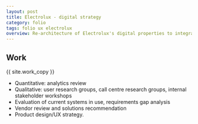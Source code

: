 ```yaml
---
layout: post
title: Electrolux - digital strategy
category: folio
tags: folio ux electrolux
overview: Re-architecture of Electrolux's digital properties to integrate their websites, customer service portal and product management information.
---
```


## Work

{{ site.work_copy }}

* Quantitative: analytics review
* Qualitative: user research groups, call centre research groups, internal stakeholder workshops
* Evaluation of current systems in use, requirements gap analysis
* Vendor review and solutions recommendation
* Product design/UX strategy.